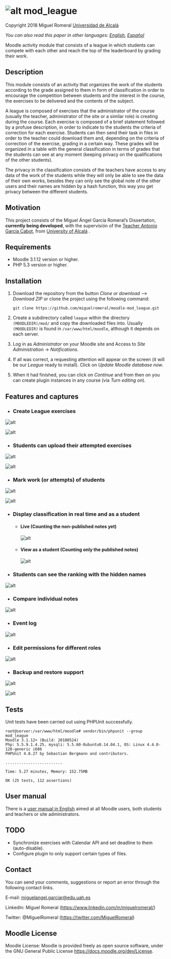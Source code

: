 
# ![alt](pix/mod_league.svg) mod_league

Copyright 2018 Miguel Romeral [Universidad de Alcalá](https://www.uah.es)

*You can also read this paper in other languages: [English](README.md), [Español](README.es.md)*

Moodle activity module that consists of a league in which students can compete with each other and reach the top of the leaderboard by grading their work.

## Description

This module consists of an activity that organizes the work of the students according to the grade assigned to them in form of classification in order to encourage the competition between students and the interest in the course, the exercises to be delivered and the contents of the subject.

A league is composed of exercises that the administrator of the course (usually the teacher, administrator of the site or a similar role) is creating during the course.
Each exercise is composed of a brief statement followed by a profuse description, in order to indicate to the students the criteria of correction for each exercise.
Students can then send their task in files in order to the teacher could download them and, depending on the criteria of correction of the exercise, grading in a certain way. These grades will be organized in a table with the general classification in terms of grades that the students can see at any moment (keeping privacy on the qualifications of the other students).

The privacy in the classification consists of the teachers have access to any data of the work of the students while they will only be able to see the data of their own works, besides they can only see the global note of the other users and their names are hidden by a hash function, this way you get privacy between the different students.

## Motivation

This project consists of the Miguel Ángel García Romeral’s Dissertation, **currently being developed**, with the supervisión of the [Teacher Antonio García Cabot](https://www.uah.es/en/estudios/profesor/Antonio-Garcia-Cabot/), from [University of Alcalá](https://www.uah.es/en/) .


## Requirements

* Moodle 3.1.12 version or higher.
* PHP 5.3 version or higher.

## Installation

1. Download the repository from the button *Clone or download* --> *Download ZIP* or clone the project using the following command:

    ```
    git clone https://github.com/miguelromeral/moodle-mod_league.git
    ```

2. Create a subdirectory called ```league``` within the directory ```(MOODLEDIR)/mod/``` and copy the downloaded files into. Usually ```(MOODLEDIR)``` is found in ```/var/www/html/moodle```, although it depends on each server.

3. Log in as *Administrator* on your Moodle site and Access to *Site Administration* -> *Notifications*.

4. If all was correct, a requesting attention will appear on the screen (it will be our *League* ready to install). Click on *Update Moodle database now*.

5. When it had finished, you can click on *Continue* and from then on you can create plugin instances in any course (via *Turn editing on*).

## Features and captures

* ### Create League exercises

![alt](screenshots/en/teacher_control_panel.png)

![alt](screenshots/en/create_exercise.png)

* ### Students can upload their attempted exercises

![alt](screenshots/en/student_panel_control.png)

![alt](screenshots/en/upload_exercise.png)

* ### Mark work (or attempts) of students

![alt](screenshots/en/mark_exercise.png)

![alt](screenshots/en/mark_attempt.png)

* ### Display classification in real time and as a student

    * #### Live (Counting the non-published notes yet)

       ![alt](screenshots/en/teacher_qualy.png)

    * #### View as a student (Counting only the published notes)

       ![alt](screenshots/en/teacher_student_qualy.png)

* ### Students can see the ranking with the hidden names

![alt](screenshots/en/student_qualy.png)

* ### Compare individual notes

![alt](screenshots/en/compare_mark.png)

* ### Event log

![alt](screenshots/en/event_logs.png)

* ### Edit permissions for different roles

![alt](screenshots/en/capabilities.png)

* ### Backup and restore support

![alt](screenshots/en/backup.png)

![alt](screenshots/en/restore.png)


## Tests

Unit tests have been carried out using PHPUnit successfully.

    root@server:/var/www/html/moodle# vendor/bin/phpunit --group mod_league
    Moodle 3.1.12+ (Build: 20180524)
    Php: 5.5.9.1.4.25, mysqli: 5.5.60-0ubuntu0.14.04.1, OS: Linux 4.4.0-128-generic i686
    PHPUnit 4.8.27 by Sebastian Bergmann and contributors.

    .........................

    Time: 5.27 minutes, Memory: 152.75MB

    OK (25 tests, 112 assertions)

## User manual

There is a [user manual in English](manuals/en.pdf) aimed at all Moodle users, both students and teachers or site administrators.

## TODO

* Synchronize exercises with Calendar API and set deadline to them (auto-disable).
* Configure plugin to only support certain types of files.

## Contact

You can send your comments, suggestions or report an error through the following contact links.

E-mail: miguelangel.garciar@edu.uah.es

LinkedIn: Miguel Romeral (https://www.linkedin.com/in/miguelromeral/)

Twitter: @MiguelRomeral (https://twitter.com/MiguelRomeral)

## Moodle License

Moodle License: Moodle is provided freely as open source software, under the GNU General Public License <https://docs.moodle.org/dev/License>.

